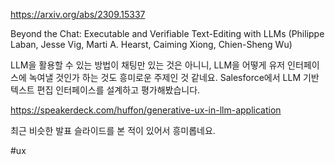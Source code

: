 https://arxiv.org/abs/2309.15337

Beyond the Chat: Executable and Verifiable Text-Editing with LLMs (Philippe Laban, Jesse Vig, Marti A. Hearst, Caiming Xiong, Chien-Sheng Wu)

LLM을 활용할 수 있는 방법이 채팅만 있는 것은 아니니, LLM을 어떻게 유저 인터페이스에 녹여낼 것인가 하는 것도 흥미로운 주제인 것 같네요. Salesforce에서 LLM 기반 텍스트 편집 인터페이스를 설계하고 평가해봤습니다.

https://speakerdeck.com/huffon/generative-ux-in-llm-application

최근 비슷한 발표 슬라이드를 본 적이 있어서 흥미롭네요.

#ux